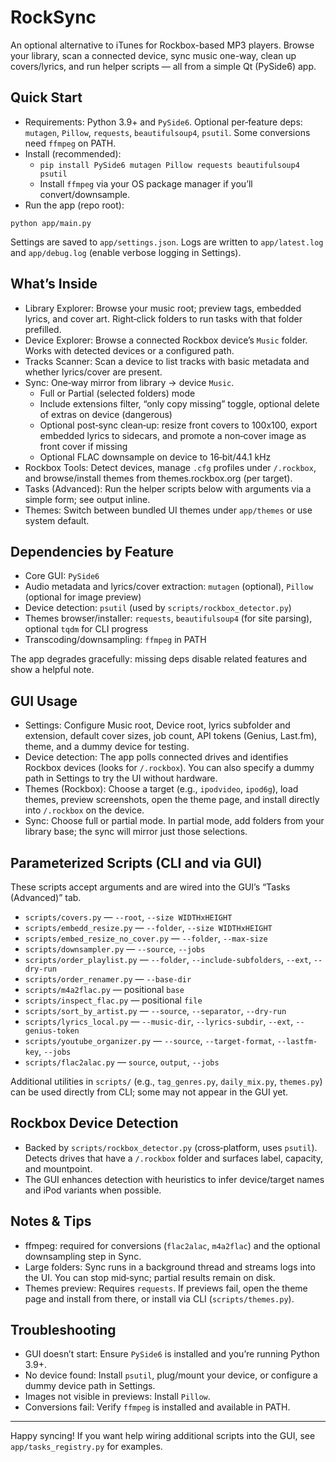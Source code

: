 # RockSync
An optional alternative to iTunes for Rockbox-based MP3 players. Browse your library, scan a connected device, sync music one-way, clean up covers/lyrics, and run helper scripts — all from a simple Qt (PySide6) app.

## Quick Start

- Requirements: Python 3.9+ and `PySide6`. Optional per‑feature deps: `mutagen`, `Pillow`, `requests`, `beautifulsoup4`, `psutil`. Some conversions need `ffmpeg` on PATH.
- Install (recommended):
  - `pip install PySide6 mutagen Pillow requests beautifulsoup4 psutil`
  - Install `ffmpeg` via your OS package manager if you’ll convert/downsample.
- Run the app (repo root):

```
python app/main.py
```

Settings are saved to `app/settings.json`. Logs are written to `app/latest.log` and `app/debug.log` (enable verbose logging in Settings).

## What’s Inside

- Library Explorer: Browse your music root; preview tags, embedded lyrics, and cover art. Right‑click folders to run tasks with that folder prefilled.
- Device Explorer: Browse a connected Rockbox device’s `Music` folder. Works with detected devices or a configured path.
- Tracks Scanner: Scan a device to list tracks with basic metadata and whether lyrics/cover are present.
- Sync: One‑way mirror from library → device `Music`.
  - Full or Partial (selected folders) mode
  - Include extensions filter, “only copy missing” toggle, optional delete of extras on device (dangerous)
  - Optional post‑sync clean‑up: resize front covers to 100x100, export embedded lyrics to sidecars, and promote a non‑cover image as front cover if missing
  - Optional FLAC downsample on device to 16‑bit/44.1 kHz
- Rockbox Tools: Detect devices, manage `.cfg` profiles under `/.rockbox`, and browse/install themes from themes.rockbox.org (per target).
- Tasks (Advanced): Run the helper scripts below with arguments via a simple form; see output inline.
- Themes: Switch between bundled UI themes under `app/themes` or use system default.

## Dependencies by Feature

- Core GUI: `PySide6`
- Audio metadata and lyrics/cover extraction: `mutagen` (optional), `Pillow` (optional for image preview)
- Device detection: `psutil` (used by `scripts/rockbox_detector.py`)
- Themes browser/installer: `requests`, `beautifulsoup4` (for site parsing), optional `tqdm` for CLI progress
- Transcoding/downsampling: `ffmpeg` in PATH

The app degrades gracefully: missing deps disable related features and show a helpful note.

## GUI Usage

- Settings: Configure Music root, Device root, lyrics subfolder and extension, default cover sizes, job count, API tokens (Genius, Last.fm), theme, and a dummy device for testing.
- Device detection: The app polls connected drives and identifies Rockbox devices (looks for `/.rockbox`). You can also specify a dummy path in Settings to try the UI without hardware.
- Themes (Rockbox): Choose a target (e.g., `ipodvideo`, `ipod6g`), load themes, preview screenshots, open the theme page, and install directly into `/.rockbox` on the device.
- Sync: Choose full or partial mode. In partial mode, add folders from your library base; the sync will mirror just those selections.

## Parameterized Scripts (CLI and via GUI)

These scripts accept arguments and are wired into the GUI’s “Tasks (Advanced)” tab.

- `scripts/covers.py` — `--root`, `--size WIDTHxHEIGHT`
- `scripts/embedd_resize.py` — `--folder`, `--size WIDTHxHEIGHT`
- `scripts/embed_resize_no_cover.py` — `--folder`, `--max-size`
- `scripts/downsampler.py` — `--source`, `--jobs`
- `scripts/order_playlist.py` — `--folder`, `--include-subfolders`, `--ext`, `--dry-run`
- `scripts/order_renamer.py` — `--base-dir`
- `scripts/m4a2flac.py` — positional `base`
- `scripts/inspect_flac.py` — positional `file`
- `scripts/sort_by_artist.py` — `--source`, `--separator`, `--dry-run`
- `scripts/lyrics_local.py` — `--music-dir`, `--lyrics-subdir`, `--ext`, `--genius-token`
- `scripts/youtube_organizer.py` — `--source`, `--target-format`, `--lastfm-key`, `--jobs`
- `scripts/flac2alac.py` — `source`, `output`, `--jobs`

Additional utilities in `scripts/` (e.g., `tag_genres.py`, `daily_mix.py`, `themes.py`) can be used directly from CLI; some may not appear in the GUI yet.

## Rockbox Device Detection

- Backed by `scripts/rockbox_detector.py` (cross‑platform, uses `psutil`). Detects drives that have a `/.rockbox` folder and surfaces label, capacity, and mountpoint.
- The GUI enhances detection with heuristics to infer device/target names and iPod variants when possible.

## Notes & Tips

- ffmpeg: required for conversions (`flac2alac`, `m4a2flac`) and the optional downsampling step in Sync.
- Large folders: Sync runs in a background thread and streams logs into the UI. You can stop mid‑sync; partial results remain on disk.
- Themes preview: Requires `requests`. If previews fail, open the theme page and install from there, or install via CLI (`scripts/themes.py`).

## Troubleshooting

- GUI doesn’t start: Ensure `PySide6` is installed and you’re running Python 3.9+.
- No device found: Install `psutil`, plug/mount your device, or configure a dummy device path in Settings.
- Images not visible in previews: Install `Pillow`.
- Conversions fail: Verify `ffmpeg` is installed and available in PATH.

---

Happy syncing! If you want help wiring additional scripts into the GUI, see `app/tasks_registry.py` for examples.
